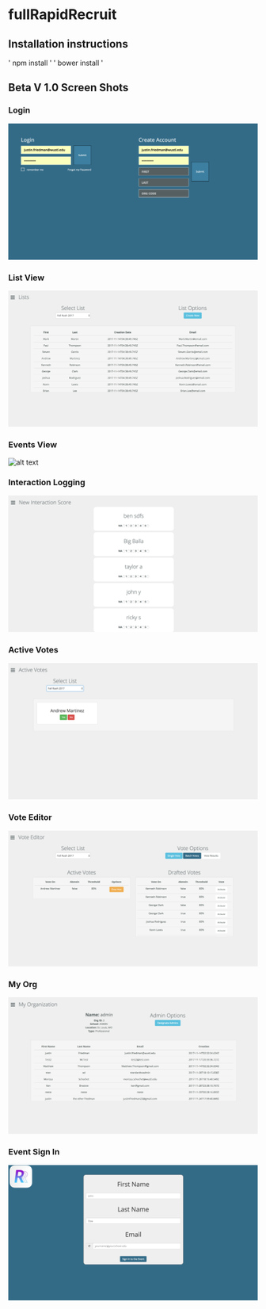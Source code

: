 # fullRapidRecruit

## Installation instructions

' npm install '
' bower install '

## Beta V 1.0 Screen Shots

### Login
![alt text](https://github.com/HashedDan/fullRapidRecruit/blob/master/screen-shots/login.png "Login")
### List View
![alt text](https://github.com/HashedDan/fullRapidRecruit/blob/master/screen-shots/list.png "List")
### Events View
![alt text](https://github.com/HashedDan/fullRapidRecruit/blob/master/screen-shots/event.png "Events")
### Interaction Logging
![alt text](https://github.com/HashedDan/fullRapidRecruit/blob/master/screen-shots/interaction.png "Interaction")
### Active Votes
![alt text](https://github.com/HashedDan/fullRapidRecruit/blob/master/screen-shots/active-vote.png "Active Vote")
### Vote Editor
![alt text](https://github.com/HashedDan/fullRapidRecruit/blob/master/screen-shots/vote-editor.png "Vote Editor")
### My Org
![alt text](https://github.com/HashedDan/fullRapidRecruit/blob/master/screen-shots/my-org.png "My Org")
### Event Sign In 
![alt text](https://github.com/HashedDan/fullRapidRecruit/blob/master/screen-shots/sign-in.png "Sign In")

